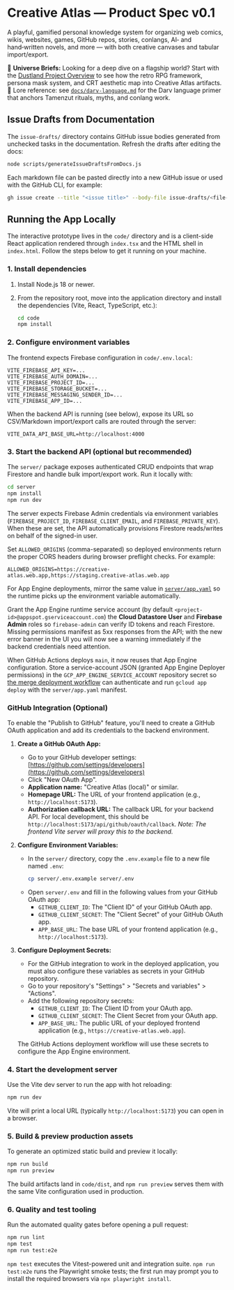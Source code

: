 # Creative Atlas — Product Spec v0.1

A playful, gamified personal knowledge system for organizing web comics, wikis, websites, games, GitHub repos, stories, conlangs, AI‑ and hand‑written novels, and more — with both creative canvases and tabular import/export.

📘 **Universe Briefs:** Looking for a deep dive on a flagship world? Start with the [Dustland Project Overview](docs/dustland-overview.md) to see how the retro RPG framework, persona mask system, and CRT aesthetic map into Creative Atlas artifacts.
📘 Lore reference: see [`docs/darv-language.md`](docs/darv-language.md) for the Darv language primer that anchors Tamenzut rituals, myths, and conlang work.

## Issue Drafts from Documentation

The `issue-drafts/` directory contains GitHub issue bodies generated from unchecked tasks in the documentation. Refresh the drafts after editing the docs:

```bash
node scripts/generateIssueDraftsFromDocs.js
```

Each markdown file can be pasted directly into a new GitHub issue or used with the GitHub CLI, for example:

```bash
gh issue create --title "<issue title>" --body-file issue-drafts/<file-name>.md
```

## Running the App Locally

The interactive prototype lives in the `code/` directory and is a client-side React application rendered through `index.tsx` and the HTML shell in `index.html`. Follow the steps below to get it running on your machine.

### 1. Install dependencies

1. Install Node.js 18 or newer.
2. From the repository root, move into the application directory and install the dependencies (Vite, React, TypeScript, etc.):

   ```bash
   cd code
   npm install
   ```

### 2. Configure environment variables

The frontend expects Firebase configuration in `code/.env.local`:

```
VITE_FIREBASE_API_KEY=...
VITE_FIREBASE_AUTH_DOMAIN=...
VITE_FIREBASE_PROJECT_ID=...
VITE_FIREBASE_STORAGE_BUCKET=...
VITE_FIREBASE_MESSAGING_SENDER_ID=...
VITE_FIREBASE_APP_ID=...
```

When the backend API is running (see below), expose its URL so CSV/Markdown import/export calls are routed through the server:

```
VITE_DATA_API_BASE_URL=http://localhost:4000
```

### 3. Start the backend API (optional but recommended)

The `server/` package exposes authenticated CRUD endpoints that wrap Firestore and handle bulk import/export work. Run it locally with:

```bash
cd server
npm install
npm run dev
```

The server expects Firebase Admin credentials via environment variables (`FIREBASE_PROJECT_ID`, `FIREBASE_CLIENT_EMAIL`, and `FIREBASE_PRIVATE_KEY`). When these are set, the API automatically provisions Firestore reads/writes on behalf of the signed-in user.

Set `ALLOWED_ORIGINS` (comma-separated) so deployed environments return the proper CORS headers during browser preflight checks. For example:

```
ALLOWED_ORIGINS=https://creative-atlas.web.app,https://staging.creative-atlas.web.app
```

For App Engine deployments, mirror the same value in [`server/app.yaml`](server/app.yaml) so the runtime picks up the environment variable automatically.

Grant the App Engine runtime service account (by default `<project-id>@appspot.gserviceaccount.com`) the **Cloud Datastore User** and **Firebase Admin** roles so `firebase-admin` can verify ID tokens and reach Firestore. Missing permissions manifest as 5xx responses from the API; with the new error banner in the UI you will now see a warning immediately if the backend credentials need attention.

When GitHub Actions deploys `main`, it now reuses that App Engine configuration. Store a service-account JSON (granted App Engine Deployer permissions) in the `GCP_APP_ENGINE_SERVICE_ACCOUNT` repository secret so [the merge deployment workflow](.github/workflows/firebase-hosting-merge.yml) can authenticate and run `gcloud app deploy` with the `server/app.yaml` manifest.

### GitHub Integration (Optional)

To enable the "Publish to GitHub" feature, you'll need to create a GitHub OAuth application and add its credentials to the backend environment.

1.  **Create a GitHub OAuth App:**
    *   Go to your GitHub developer settings: [https://github.com/settings/developers](https://github.com/settings/developers)
    *   Click "New OAuth App".
    *   **Application name:** "Creative Atlas (local)" or similar.
    *   **Homepage URL:** The URL of your frontend application (e.g., `http://localhost:5173`).
    *   **Authorization callback URL:** The callback URL for your backend API. For local development, this should be `http://localhost:5173/api/github/oauth/callback`. *Note: The frontend Vite server will proxy this to the backend.*

2.  **Configure Environment Variables:**
    *   In the `server/` directory, copy the `.env.example` file to a new file named `.env`:
        ```bash
        cp server/.env.example server/.env
        ```
    *   Open `server/.env` and fill in the following values from your GitHub OAuth app:
        *   `GITHUB_CLIENT_ID`: The "Client ID" of your GitHub OAuth app.
        *   `GITHUB_CLIENT_SECRET`: The "Client Secret" of your GitHub OAuth app.
        *   `APP_BASE_URL`: The base URL of your frontend application (e.g., `http://localhost:5173`).

3.  **Configure Deployment Secrets:**
    *   For the GitHub integration to work in the deployed application, you must also configure these variables as secrets in your GitHub repository.
    *   Go to your repository's "Settings" > "Secrets and variables" > "Actions".
    *   Add the following repository secrets:
        *   `GITHUB_CLIENT_ID`: The Client ID from your OAuth app.
        *   `GITHUB_CLIENT_SECRET`: The Client Secret from your OAuth app.
        *   `APP_BASE_URL`: The public URL of your deployed frontend application (e.g., `https://creative-atlas.web.app`).

    The GitHub Actions deployment workflow will use these secrets to configure the App Engine environment.

### 4. Start the development server

Use the Vite dev server to run the app with hot reloading:

```bash
npm run dev
```

Vite will print a local URL (typically `http://localhost:5173`) you can open in a browser.

### 5. Build & preview production assets

To generate an optimized static build and preview it locally:

```bash
npm run build
npm run preview
```

The build artifacts land in `code/dist`, and `npm run preview` serves them with the same Vite configuration used in production.

### 6. Quality and test tooling

Run the automated quality gates before opening a pull request:

```bash
npm run lint
npm test
npm run test:e2e
```

`npm test` executes the Vitest-powered unit and integration suite. `npm run test:e2e` runs the Playwright smoke tests; the first run
may prompt you to install the required browsers via `npx playwright install`.
